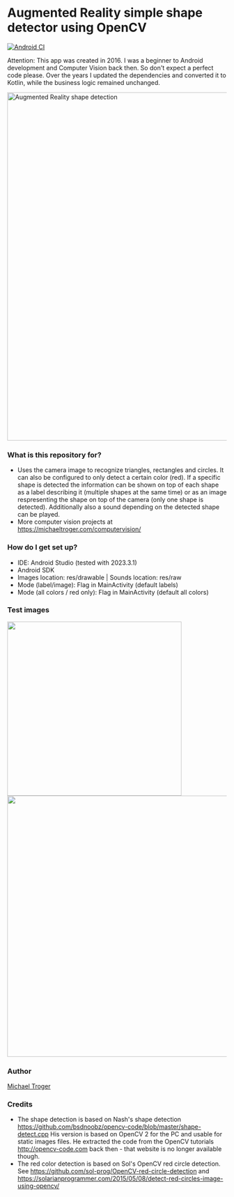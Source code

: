 # Augmented Reality simple shape detector using OpenCV
[![Android CI](https://github.com/michaeltroger/shape-detection-android/actions/workflows/android.yml/badge.svg)](https://github.com/michaeltroger/shape-detection-android/actions/workflows/android.yml)

Attention: This app was created in 2016. I was a beginner to Android development and Computer Vision back then.
So don't expect a perfect code please. Over the years I updated the dependencies and converted it to Kotlin, while the business logic remained unchanged.

<img src="/screenshots/demo.gif" alt="Augmented Reality shape detection" width="800px"/>

### What is this repository for? ###

* Uses the camera image to recognize triangles, rectangles and circles. It can also be configured to only detect a certain color (red). If a specific shape is detected the information can be shown on top of each shape as a label describing it (multiple shapes at the same time) or as an image respresenting the shape on top of the camera (only one shape is detected). Additionally also a sound depending on the detected shape can be played.
* More computer vision projects at https://michaeltroger.com/computervision/

### How do I get set up? ###

* IDE: Android Studio (tested with 2023.3.1)
* Android SDK
* Images location: res/drawable | Sounds location: res/raw
* Mode (label/image): Flag in MainActivity (default labels)
* Mode (all colors / red only): Flag in MainActivity (default all colors)

### Test images ###
<img src="/testimages/circles.jpg" alt="" width="400px"/>

<img src="/testimages/simpleshapes.png" alt="" width="600px"/>

### Author ###
[Michael Troger](https://michaeltroger.com)

### Credits ###
* The shape detection is based on Nash's shape detection https://github.com/bsdnoobz/opencv-code/blob/master/shape-detect.cpp His version is based on OpenCV 2 for the PC and usable for static images files. He extracted the code from the OpenCV tutorials http://opencv-code.com back then - that website is no longer available though.
* The red color detection is based on Sol's OpenCV red circle detection. See https://github.com/sol-prog/OpenCV-red-circle-detection and https://solarianprogrammer.com/2015/05/08/detect-red-circles-image-using-opencv/
